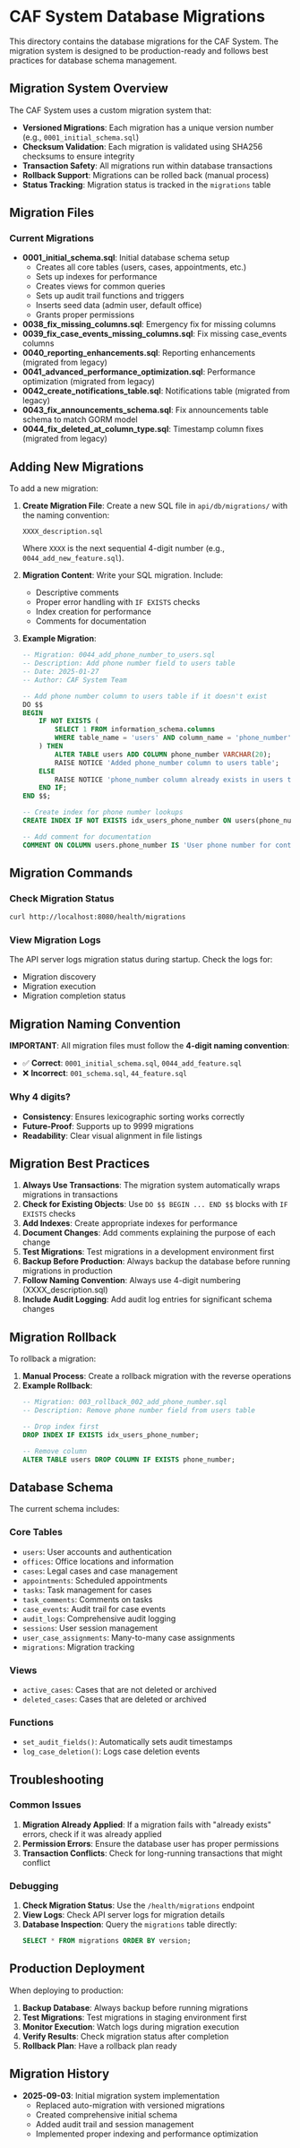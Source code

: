 # CAF System Database Migrations

This directory contains the database migrations for the CAF System. The migration system is designed to be production-ready and follows best practices for database schema management.

## Migration System Overview

The CAF System uses a custom migration system that:

- **Versioned Migrations**: Each migration has a unique version number (e.g., `0001_initial_schema.sql`)
- **Checksum Validation**: Each migration is validated using SHA256 checksums to ensure integrity
- **Transaction Safety**: All migrations run within database transactions
- **Rollback Support**: Migrations can be rolled back (manual process)
- **Status Tracking**: Migration status is tracked in the `migrations` table

## Migration Files

### Current Migrations

- **0001_initial_schema.sql**: Initial database schema setup
  - Creates all core tables (users, cases, appointments, etc.)
  - Sets up indexes for performance
  - Creates views for common queries
  - Sets up audit trail functions and triggers
  - Inserts seed data (admin user, default office)
  - Grants proper permissions
- **0038_fix_missing_columns.sql**: Emergency fix for missing columns
- **0039_fix_case_events_missing_columns.sql**: Fix missing case_events columns
- **0040_reporting_enhancements.sql**: Reporting enhancements (migrated from legacy)
- **0041_advanced_performance_optimization.sql**: Performance optimization (migrated from legacy)
- **0042_create_notifications_table.sql**: Notifications table (migrated from legacy)
- **0043_fix_announcements_schema.sql**: Fix announcements table schema to match GORM model
- **0044_fix_deleted_at_column_type.sql**: Timestamp column fixes (migrated from legacy)

## Adding New Migrations

To add a new migration:

1. **Create Migration File**: Create a new SQL file in `api/db/migrations/` with the naming convention:
   ```
   XXXX_description.sql
   ```
   Where `XXXX` is the next sequential 4-digit number (e.g., `0044_add_new_feature.sql`).

2. **Migration Content**: Write your SQL migration. Include:
   - Descriptive comments
   - Proper error handling with `IF EXISTS` checks
   - Index creation for performance
   - Comments for documentation

3. **Example Migration**:
   ```sql
   -- Migration: 0044_add_phone_number_to_users.sql
   -- Description: Add phone number field to users table
   -- Date: 2025-01-27
   -- Author: CAF System Team

   -- Add phone number column to users table if it doesn't exist
   DO $$
   BEGIN
       IF NOT EXISTS (
           SELECT 1 FROM information_schema.columns 
           WHERE table_name = 'users' AND column_name = 'phone_number'
       ) THEN
           ALTER TABLE users ADD COLUMN phone_number VARCHAR(20);
           RAISE NOTICE 'Added phone_number column to users table';
       ELSE
           RAISE NOTICE 'phone_number column already exists in users table';
       END IF;
   END $$;

   -- Create index for phone number lookups
   CREATE INDEX IF NOT EXISTS idx_users_phone_number ON users(phone_number);

   -- Add comment for documentation
   COMMENT ON COLUMN users.phone_number IS 'User phone number for contact purposes';
   ```

## Migration Commands

### Check Migration Status
```bash
curl http://localhost:8080/health/migrations
```

### View Migration Logs
The API server logs migration status during startup. Check the logs for:
- Migration discovery
- Migration execution
- Migration completion status

## Migration Naming Convention

**IMPORTANT**: All migration files must follow the **4-digit naming convention**:

- ✅ **Correct**: `0001_initial_schema.sql`, `0044_add_feature.sql`
- ❌ **Incorrect**: `001_schema.sql`, `44_feature.sql`

### Why 4 digits?
- **Consistency**: Ensures lexicographic sorting works correctly
- **Future-Proof**: Supports up to 9999 migrations
- **Readability**: Clear visual alignment in file listings

## Migration Best Practices

1. **Always Use Transactions**: The migration system automatically wraps migrations in transactions
2. **Check for Existing Objects**: Use `DO $$ BEGIN ... END $$` blocks with `IF EXISTS` checks
3. **Add Indexes**: Create appropriate indexes for performance
4. **Document Changes**: Add comments explaining the purpose of each change
5. **Test Migrations**: Test migrations in a development environment first
6. **Backup Before Production**: Always backup the database before running migrations in production
7. **Follow Naming Convention**: Always use 4-digit numbering (XXXX_description.sql)
8. **Include Audit Logging**: Add audit log entries for significant schema changes

## Migration Rollback

To rollback a migration:

1. **Manual Process**: Create a rollback migration with the reverse operations
2. **Example Rollback**:
   ```sql
   -- Migration: 003_rollback_002_add_phone_number.sql
   -- Description: Remove phone number field from users table
   
   -- Drop index first
   DROP INDEX IF EXISTS idx_users_phone_number;
   
   -- Remove column
   ALTER TABLE users DROP COLUMN IF EXISTS phone_number;
   ```

## Database Schema

The current schema includes:

### Core Tables
- `users`: User accounts and authentication
- `offices`: Office locations and information
- `cases`: Legal cases and case management
- `appointments`: Scheduled appointments
- `tasks`: Task management for cases
- `task_comments`: Comments on tasks
- `case_events`: Audit trail for case events
- `audit_logs`: Comprehensive audit logging
- `sessions`: User session management
- `user_case_assignments`: Many-to-many case assignments
- `migrations`: Migration tracking

### Views
- `active_cases`: Cases that are not deleted or archived
- `deleted_cases`: Cases that are deleted or archived

### Functions
- `set_audit_fields()`: Automatically sets audit timestamps
- `log_case_deletion()`: Logs case deletion events

## Troubleshooting

### Common Issues

1. **Migration Already Applied**: If a migration fails with "already exists" errors, check if it was already applied
2. **Permission Errors**: Ensure the database user has proper permissions
3. **Transaction Conflicts**: Check for long-running transactions that might conflict

### Debugging

1. **Check Migration Status**: Use the `/health/migrations` endpoint
2. **View Logs**: Check API server logs for migration details
3. **Database Inspection**: Query the `migrations` table directly:
   ```sql
   SELECT * FROM migrations ORDER BY version;
   ```

## Production Deployment

When deploying to production:

1. **Backup Database**: Always backup before running migrations
2. **Test Migrations**: Test migrations in staging environment first
3. **Monitor Execution**: Watch logs during migration execution
4. **Verify Results**: Check migration status after completion
5. **Rollback Plan**: Have a rollback plan ready

## Migration History

- **2025-09-03**: Initial migration system implementation
  - Replaced auto-migration with versioned migrations
  - Created comprehensive initial schema
  - Added audit trail and session management
  - Implemented proper indexing and performance optimization
